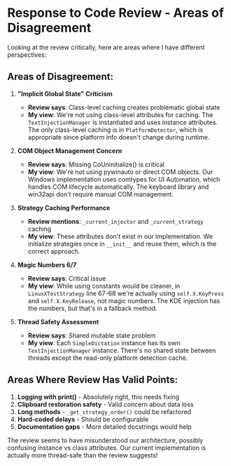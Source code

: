 # Response to Code Review - Areas of Disagreement

Looking at the review critically, here are areas where I have different perspectives:

## Areas of Disagreement:

1. **"Implicit Global State" Criticism**
   - **Review says**: Class-level caching creates problematic global state
   - **My view**: We're not using class-level attributes for caching. The `TextInjectionManager` is instantiated and uses instance attributes. The only class-level caching is in `PlatformDetector`, which is appropriate since platform info doesn't change during runtime.

2. **COM Object Management Concern**
   - **Review says**: Missing CoUninitialize() is critical
   - **My view**: We're not using pywinauto or direct COM objects. Our Windows implementation uses comtypes for UI Automation, which handles COM lifecycle automatically. The keyboard library and win32api don't require manual COM management.

3. **Strategy Caching Performance**
   - **Review mentions**: `_current_injector` and `_current_strategy` caching
   - **My view**: These attributes don't exist in our implementation. We initialize strategies once in `__init__` and reuse them, which is the correct approach.

4. **Magic Numbers 6/7**
   - **Review says**: Critical issue
   - **My view**: While using constants would be cleaner, in `LinuxXTestStrategy` line 67-68 we're actually using `self.X.KeyPress` and `self.X.KeyRelease`, not magic numbers. The KDE injection has the numbers, but that's in a fallback method.

5. **Thread Safety Assessment**
   - **Review says**: Shared mutable state problem
   - **My view**: Each `SimpleDictation` instance has its own `TextInjectionManager` instance. There's no shared state between threads except the read-only platform detection cache.

## Areas Where Review Has Valid Points:

1. **Logging with print()** - Absolutely right, this needs fixing
2. **Clipboard restoration safety** - Valid concern about data loss
3. **Long methods** - `_get_strategy_order()` could be refactored
4. **Hard-coded delays** - Should be configurable
5. **Documentation gaps** - More detailed docstrings would help

The review seems to have misunderstood our architecture, possibly confusing instance vs class attributes. Our current implementation is actually more thread-safe than the review suggests!